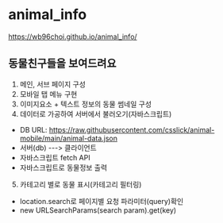 # animal_info
https://wb96choi.github.io/animal_info/

## 동물친구들을 보여드려요
1. 메인, 서브 페이지 구성
2. 모바일 탭 메뉴 구현
3. 이미지요소 + 텍스트 정보의 동물 썸네일 구성
4. 데이터로 가공하여 서버에서 불러오기(자바스크립트)
  - DB URL: https://raw.githubusercontent.com/csslick/animal-mobile/main/animal-data.json
  - 서버(db) ---> 클라이언트
  - 자바스크립트 fetch API
  - 자바스크립트로 동물정보 출력
5. 카테고리 별로 동물 표시(카테고리 필터링)
  - location.search로 페이지별 요청 파라미터(query)확인
  - new URLSearchParams(search param).get(key)
